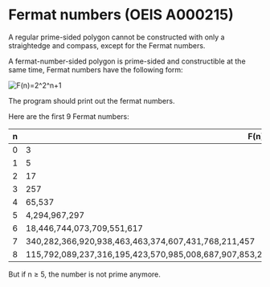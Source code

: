 # Fermat numbers (OEIS A000215)

A regular prime-sided polygon cannot be constructed with only a straightedge and compass, except for the Fermat numbers.

A fermat-number-sided polygon is prime-sided and constructible at the same time, Fermat numbers have the following form:

![F(n)=2^2^n+1](https://quicklatex.com/cache3/14/ql_9c7a3f5523575766392a63bb7dc95814_l3.png)

The program should print out the fermat numbers.

Here are the first 9 Fermat numbers:

| n | F(n)                                                                                                    |
|---|---------------------------------------------------------------------------------------------------------|
| 0 | 3                                                                                                       |
| 1 | 5                                                                                                       |
| 2 | 17                                                                                                      |
| 3 | 257                                                                                                     |
| 4 | 65,537                                                                                                  |
| 5 | 4,294,967,297                                                                                           |
| 6 | 18,446,744,073,709,551,617                                                                              |
| 7 | 340,282,366,920,938,463,463,374,607,431,768,211,457                                                     |
| 8 | 115,792,089,237,316,195,423,570,985,008,687,907,853,269,984,665,640,564,039,457,584,007,913,129,639,937 |

But if n ≥ 5, the number is not prime anymore.
